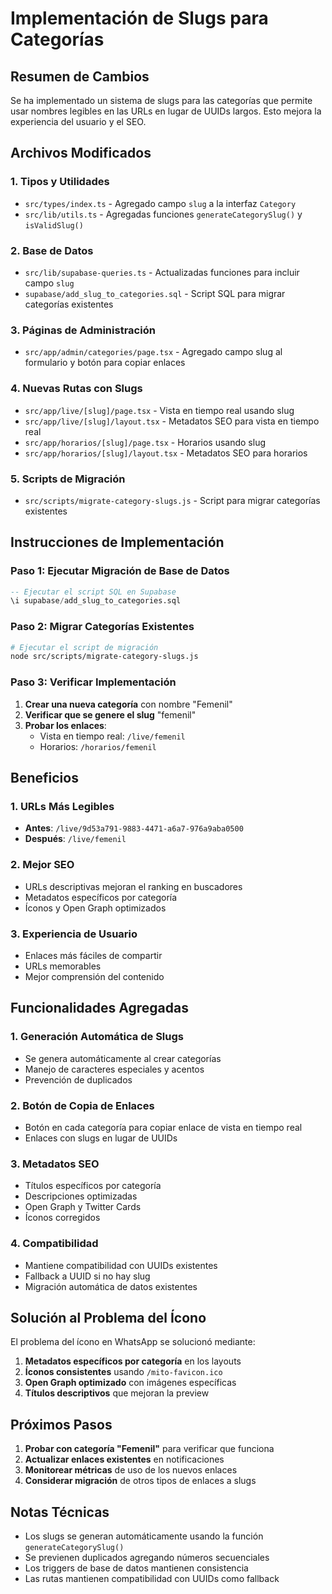 # Implementación de Slugs para Categorías

## Resumen de Cambios

Se ha implementado un sistema de slugs para las categorías que permite usar nombres legibles en las URLs en lugar de UUIDs largos. Esto mejora la experiencia del usuario y el SEO.

## Archivos Modificados

### 1. Tipos y Utilidades

- `src/types/index.ts` - Agregado campo `slug` a la interfaz `Category`
- `src/lib/utils.ts` - Agregadas funciones `generateCategorySlug()` y `isValidSlug()`

### 2. Base de Datos

- `src/lib/supabase-queries.ts` - Actualizadas funciones para incluir campo `slug`
- `supabase/add_slug_to_categories.sql` - Script SQL para migrar categorías existentes

### 3. Páginas de Administración

- `src/app/admin/categories/page.tsx` - Agregado campo slug al formulario y botón para copiar enlaces

### 4. Nuevas Rutas con Slugs

- `src/app/live/[slug]/page.tsx` - Vista en tiempo real usando slug
- `src/app/live/[slug]/layout.tsx` - Metadatos SEO para vista en tiempo real
- `src/app/horarios/[slug]/page.tsx` - Horarios usando slug
- `src/app/horarios/[slug]/layout.tsx` - Metadatos SEO para horarios

### 5. Scripts de Migración

- `src/scripts/migrate-category-slugs.js` - Script para migrar categorías existentes

## Instrucciones de Implementación

### Paso 1: Ejecutar Migración de Base de Datos

```sql
-- Ejecutar el script SQL en Supabase
\i supabase/add_slug_to_categories.sql
```

### Paso 2: Migrar Categorías Existentes

```bash
# Ejecutar el script de migración
node src/scripts/migrate-category-slugs.js
```

### Paso 3: Verificar Implementación

1. **Crear una nueva categoría** con nombre "Femenil"
2. **Verificar que se genere el slug** "femenil"
3. **Probar los enlaces**:
   - Vista en tiempo real: `/live/femenil`
   - Horarios: `/horarios/femenil`

## Beneficios

### 1. URLs Más Legibles

- **Antes**: `/live/9d53a791-9883-4471-a6a7-976a9aba0500`
- **Después**: `/live/femenil`

### 2. Mejor SEO

- URLs descriptivas mejoran el ranking en buscadores
- Metadatos específicos por categoría
- Íconos y Open Graph optimizados

### 3. Experiencia de Usuario

- Enlaces más fáciles de compartir
- URLs memorables
- Mejor comprensión del contenido

## Funcionalidades Agregadas

### 1. Generación Automática de Slugs

- Se genera automáticamente al crear categorías
- Manejo de caracteres especiales y acentos
- Prevención de duplicados

### 2. Botón de Copia de Enlaces

- Botón en cada categoría para copiar enlace de vista en tiempo real
- Enlaces con slugs en lugar de UUIDs

### 3. Metadatos SEO

- Títulos específicos por categoría
- Descripciones optimizadas
- Open Graph y Twitter Cards
- Íconos corregidos

### 4. Compatibilidad

- Mantiene compatibilidad con UUIDs existentes
- Fallback a UUID si no hay slug
- Migración automática de datos existentes

## Solución al Problema del Ícono

El problema del ícono en WhatsApp se solucionó mediante:

1. **Metadatos específicos por categoría** en los layouts
2. **Íconos consistentes** usando `/mito-favicon.ico`
3. **Open Graph optimizado** con imágenes específicas
4. **Títulos descriptivos** que mejoran la preview

## Próximos Pasos

1. **Probar con categoría "Femenil"** para verificar que funciona
2. **Actualizar enlaces existentes** en notificaciones
3. **Monitorear métricas** de uso de los nuevos enlaces
4. **Considerar migración** de otros tipos de enlaces a slugs

## Notas Técnicas

- Los slugs se generan automáticamente usando la función `generateCategorySlug()`
- Se previenen duplicados agregando números secuenciales
- Los triggers de base de datos mantienen consistencia
- Las rutas mantienen compatibilidad con UUIDs como fallback

